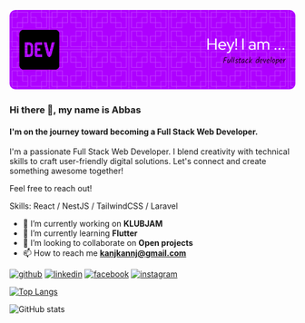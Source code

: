 ![Header](./github-header-image.png)
### Hi there 👋, my name is Abbas
####  I'm on the journey toward becoming a Full Stack Web Developer.

I'm a passionate Full Stack Web Developer. I blend creativity with technical skills to craft user-friendly digital solutions. Let's connect and create something awesome together!

Feel free to reach out!

Skills: React / NestJS / TailwindCSS / Laravel

- 🔭 I’m currently working on **KLUBJAM**
- 🌱 I’m currently learning **Flutter**
- 👯 I’m looking to collaborate on **Open projects**
- 📫 How to reach me **kanjkannj@gmail.com**

[<img src='https://cdn.jsdelivr.net/npm/simple-icons@3.0.1/icons/github.svg' alt='github' height='40'>](https://github.com/Abbas-Kanj)  [<img src='https://cdn.jsdelivr.net/npm/simple-icons@3.0.1/icons/linkedin.svg' alt='linkedin' height='40'>](https://www.linkedin.com/in/linkedin.com/in/abbas-kanj/)  [<img src='https://cdn.jsdelivr.net/npm/simple-icons@3.0.1/icons/facebook.svg' alt='facebook' height='40'>](https://www.facebook.com/abbas.kanj.73)  [<img src='https://cdn.jsdelivr.net/npm/simple-icons@3.0.1/icons/instagram.svg' alt='instagram' height='40'>](https://www.instagram.com/kanj_a1/)  

[![Top Langs](https://github-readme-stats.vercel.app/api/top-langs/?username=Abbas-Kanj)](https://github.com/anuraghazra/github-readme-stats)

![GitHub stats](https://github-readme-stats.vercel.app/api?username=Abbas-Kanj&show_icons=true)  


